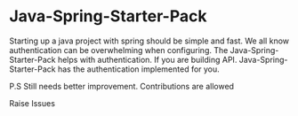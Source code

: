 # Java-Spring-Starter-Pack

Starting up a java project with spring should be simple and fast. We all know authentication can be overwhelming when configuring. 
The Java-Spring-Starter-Pack helps with authentication. If you are building API. Java-Spring-Starter-Pack has the authentication implemented
for you.



P.S Still needs better improvement. Contributions are allowed

Raise Issues
